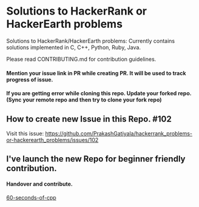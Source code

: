 # Solutions to HackerRank or HackerEarth problems

Solutions to HackerRank/HackerEarth problems: Currently contains solutions implemented in C, C++, Python, Ruby, Java.

Please read CONTRIBUTING.md for contribution guidelines.

#### Mention your issue link in PR while creating PR. It will be used to track progress of issue. 

#### If you are getting error while cloning this repo. Update your forked repo. (Sync your remote repo and then try to clone your fork repo)

## How to create new Issue in this Repo. #102
 Visit this issue: https://github.com/PrakashGatiyala/hackerrank_problems-or-hackerearth_problems/issues/102
 
## I've launch the new Repo for beginner friendly contribution. 
#### Handover and contribute. 
[60-seconds-of-cpp](https://github.com/PrakashGatiyala/60-seconds-of-cpp)
